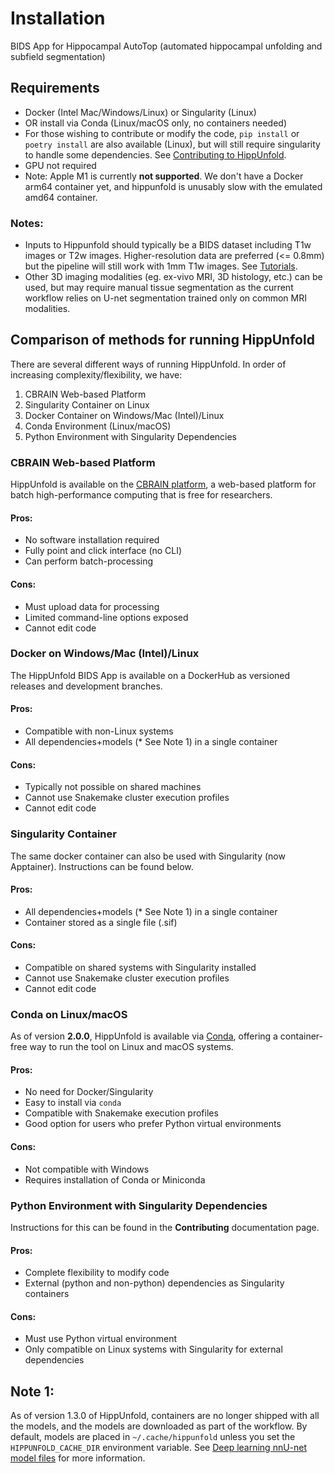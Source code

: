 # Installation

BIDS App for Hippocampal AutoTop (automated hippocampal unfolding and
subfield segmentation)

## Requirements

-   Docker (Intel Mac/Windows/Linux) or Singularity (Linux)
- OR install via Conda (Linux/macOS only, no containers needed)
-   For those wishing to contribute or modify the code, `pip install` or `poetry install` are also available (Linux), but will still require singularity to handle some dependencies. See [Contributing to HippUnfold](https://hippunfold.readthedocs.io/en/latest/contributing/contributing.html).
-   GPU not required
-   Note: Apple M1 is currently **not supported**. We don't have a Docker arm64 container yet, and hippunfold is unusably slow with the emulated amd64 container. 

### Notes:

-   Inputs to Hippunfold should typically be a BIDS dataset including T1w images or T2w images. Higher-resolution data are preferred (\<= 0.8mm) but the pipeline will still work with 1mm T1w images. See [Tutorials](https://hippunfold.readthedocs.io/en/latest/tutorials/standardBIDS.html).
-   Other 3D imaging modalities (eg. ex-vivo MRI, 3D histology, etc.) can be used, but may require manual tissue segmentation as the current workflow relies on U-net segmentation trained only on common MRI modalities.


## Comparison of methods for running HippUnfold

There are several different ways of running HippUnfold. In order of increasing complexity/flexibility, we have:

1. CBRAIN Web-based Platform
2. Singularity Container on Linux
3. Docker Container on Windows/Mac (Intel)/Linux
4. Conda Environment (Linux/macOS)
5. Python Environment with Singularity Dependencies

### CBRAIN Web-based Platform

HippUnfold is available on the [CBRAIN platform](https://github.com/aces/cbrain/wiki), a 
web-based platform for batch high-performance computing that is free for researchers.

#### Pros:
- No software installation required
- Fully point and click interface (no CLI)
- Can perform batch-processing

#### Cons:
- Must upload data for processing
- Limited command-line options exposed
- Cannot edit code


### Docker on Windows/Mac (Intel)/Linux

The HippUnfold BIDS App is available on a DockerHub as versioned releases and development branches.

#### Pros:
- Compatible with non-Linux systems 
- All dependencies+models (* See Note 1) in a single container

#### Cons:
- Typically not possible on shared machines
- Cannot use Snakemake cluster execution profiles
- Cannot edit code

### Singularity Container

The same docker container can also be used with Singularity (now Apptainer). Instructions can be found below.

#### Pros:
- All dependencies+models (* See Note 1) in a single container 
- Container stored as a single file (.sif)

#### Cons:
- Compatible on shared systems with Singularity installed
- Cannot use Snakemake cluster execution profiles
- Cannot edit code

### Conda on Linux/macOS

As of version **2.0.0**, HippUnfold is available via [Conda](https://docs.conda.io/), offering a container-free way to run the tool on Linux and macOS systems.

#### Pros:
- No need for Docker/Singularity
- Easy to install via `conda`
- Compatible with Snakemake execution profiles
- Good option for users who prefer Python virtual environments

#### Cons:
- Not compatible with Windows
- Requires installation of Conda or Miniconda

### Python Environment with Singularity Dependencies

Instructions for this can be found in the **Contributing** documentation page.

#### Pros:
- Complete flexibility to modify code
- External (python and non-python) dependencies as Singularity containers

#### Cons:
- Must use Python virtual environment
- Only compatible on Linux systems with Singularity for external dependencies

## Note 1: 
As of version 1.3.0 of HippUnfold, containers are no longer shipped with all the models, and the models are downloaded as part of the workflow. By default, models are placed in `~/.cache/hippunfold` unless you set the `HIPPUNFOLD_CACHE_DIR` environment variable. See [Deep learning nnU-net model files](https://hippunfold.readthedocs.io/en/latest/contributing/contributing.html#deep-learning-nnu-net-model-files) for more information.

